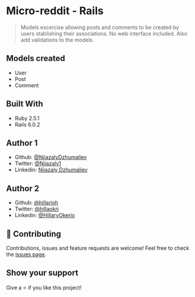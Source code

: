 # Micro-reddit - Rails
> Models excercise allowing posts and comments to be created by users stablishing their associations. No web interface included. Also add validations to the models. 
## Models created
- User
- Post
- Comment
## Built With
- Ruby 2.5.1
- Rails 6.0.2
## Author 1
- Github: [@NiiazalyDzhumaliev](https://github.com/NiiazalyDzhumaliev)
- Twitter: [@Niiazaly1](https://twitter.com/Niiazaly1)
- Linkedin: [Niiazaly Dzhumaliev ](https://www.linkedin.com/in/niiazaly-dzhumaliev-117707132/)
## Author 2
- Github: [@hillarioh](https://github.com/hillarioh)
- Twitter: [@hillaokri](https://twitter.com/hillaokri)
- Linkedin: [@HillaryOkerio](https://www.linkedin.com/in/hillaryokerio/)

## :handshake: Contributing
Contributions, issues and feature requests are welcome!
Feel free to check the [issues page](issues/).
## Show your support
Give a :star:️ if you like this project!